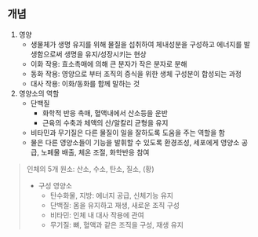 ## 개념
1. 영양
	- 생물체가 생명 유지를 위해 물질을 섭취하여 체내성분을 구성하고 에너지를 발생함으로써 생명을 유지/성장시키는 현상
	- 이화 작용: 효소촉매에 의해 큰 분자가 작은 분자로 분해
	- 동화 작용: 영양으로 부터 조직의 증식을 위한 생체 구성분이 합성되는 과정
	- 대사 작용: 이화/동화를 함께 말하는 것
2. 영양소의 역할
	- 단백질
		- 화학적 반응 촉매, 혈액내에서 산소등을 운반
		- 근육의 수축과 체액의 산/알칼리 균형을 유지
	- 비타민과 무기질은 다른 물질이 일을 잘하도록 도움을 주는 역할을 함
	- 물은 다른 영양소들이 기능을 발휘할 수 있도록 환경조성, 세포에게 영양소 공급, 노페물 배출, 체온 조절, 화학반응 참여

> 인체의 5개 원소: 산소, 수소, 탄소, 질소, (황)
> - 구성 영양소
> 	- 탄수화물, 지방: 에너지 공급, 신체기능 유지
> 	- 단백질: 몸을 유지하고 재생, 새로운 조직 구성
> 	- 비타민: 인체 내 대사 작용에 관여
> 	- 무기질: 뼈, 혈액과 같은 조직을 구성, 재생 유지

